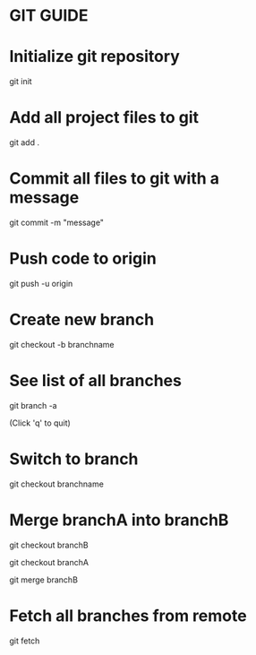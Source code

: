 # GIT GUIDE

# Initialize git repository
git init

# Add all project files to git
git add .

# Commit all files to git with a message
git commit -m "message"

# Push code to origin
git push -u origin

# Create new branch
git checkout -b branchname

# See list of all branches
git branch -a

(Click 'q' to quit)

# Switch to branch
git checkout branchname

# Merge branchA into branchB
git checkout branchB

git checkout branchA

git merge branchB

# Fetch all branches from remote
git fetch
